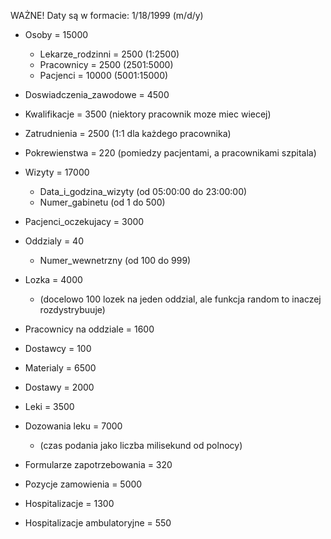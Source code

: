 WAŻNE!
Daty są w formacie: 1/18/1999 (m/d/y)

- Osoby = 15000
	- Lekarze_rodzinni = 2500 (1:2500)
	- Pracownicy = 2500 (2501:5000)
	- Pacjenci = 10000 (5001:15000)


- Doswiadczenia_zawodowe = 4500

- Kwalifikacje = 3500 (niektory pracownik moze miec wiecej)

- Zatrudnienia = 2500 (1:1 dla każdego pracownika)

- Pokrewienstwa = 220 (pomiedzy pacjentami, a pracownikami szpitala)


- Wizyty = 17000
	- Data_i_godzina_wizyty (od 05:00:00 do 23:00:00)
	- Numer_gabinetu (od 1 do 500)

- Pacjenci_oczekujacy = 3000

- Oddzialy = 40
	- Numer_wewnetrzny (od 100 do 999)

- Lozka = 4000
	- (docelowo 100 lozek na jeden oddzial, ale funkcja random to inaczej rozdystrybuuje)

- Pracownicy na oddziale = 1600

- Dostawcy = 100

- Materialy = 6500

- Dostawy = 2000

- Leki = 3500

- Dozowania leku = 7000
	- (czas podania jako liczba milisekund od polnocy)

- Formularze zapotrzebowania = 320

- Pozycje zamowienia = 5000

- Hospitalizacje = 1300

- Hospitalizacje ambulatoryjne = 550


